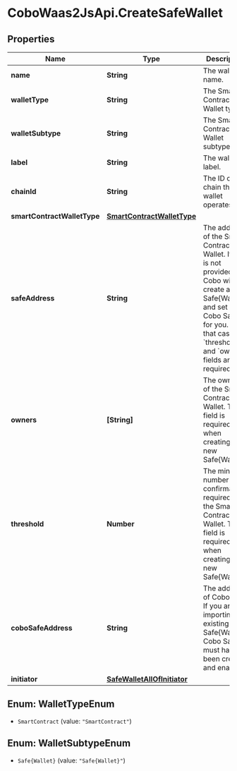 # CoboWaas2JsApi.CreateSafeWallet

## Properties

Name | Type | Description | Notes
------------ | ------------- | ------------- | -------------
**name** | **String** | The wallet name. | 
**walletType** | **String** | The Smart Contract Wallet type. | 
**walletSubtype** | **String** | The Smart Contract Wallet subtype. | 
**label** | **String** | The wallet label. | [optional] 
**chainId** | **String** | The ID of the chain that the wallet operates on. | 
**smartContractWalletType** | [**SmartContractWalletType**](SmartContractWalletType.md) |  | 
**safeAddress** | **String** | The address of the Smart Contract Wallet. If this is not provided, Cobo will create a new Safe{Wallet} and set up Cobo Safe for you. In that case, the &#x60;threshold&#x60; and &#x60;owners&#x60; fields are required. | [optional] 
**owners** | **[String]** | The owners of the Smart Contract Wallet. This field is required when creating a new Safe{Wallet}. | [optional] 
**threshold** | **Number** | The minimum number of confirmations required for the Smart Contract Wallet. This field is required when creating a new Safe{Wallet}.  | [optional] 
**coboSafeAddress** | **String** | The address of Cobo Safe. If you are importing an existing Safe{Wallet}, Cobo Safe must has been created and enabled. | [optional] 
**initiator** | [**SafeWalletAllOfInitiator**](SafeWalletAllOfInitiator.md) |  | [optional] 



## Enum: WalletTypeEnum


* `SmartContract` (value: `"SmartContract"`)





## Enum: WalletSubtypeEnum


* `Safe{Wallet}` (value: `"Safe{Wallet}"`)





